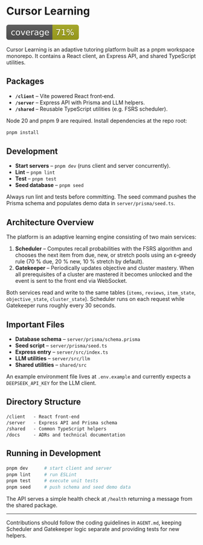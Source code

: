 # Cursor Learning

![coverage](.github/badges/coverage.svg)

Cursor Learning is an adaptive tutoring platform built as a pnpm workspace monorepo.
It contains a React client, an Express API, and shared TypeScript utilities.

## Packages

- **`/client`** – Vite powered React front‑end.
- **`/server`** – Express API with Prisma and LLM helpers.
- **`/shared`** – Reusable TypeScript utilities (e.g. FSRS scheduler).

Node 20 and pnpm 9 are required. Install dependencies at the repo root:

```bash
pnpm install
```

## Development

- **Start servers** – `pnpm dev` (runs client and server concurrently).
- **Lint** – `pnpm lint`
- **Test** – `pnpm test`
- **Seed database** – `pnpm seed`

Always run lint and tests before committing. The seed command pushes the Prisma
schema and populates demo data in `server/prisma/seed.ts`.

## Architecture Overview

The platform is an adaptive learning engine consisting of two main services:

1. **Scheduler** – Computes recall probabilities with the FSRS algorithm and
   chooses the next item from due, new, or stretch pools using an ε‑greedy rule
   (70 % due, 20 % new, 10 % stretch by default).
2. **Gatekeeper** – Periodically updates objective and cluster mastery. When all
   prerequisites of a cluster are mastered it becomes unlocked and the event is
   sent to the front end via WebSocket.

Both services read and write to the same tables (`items`, `reviews`,
`item_state`, `objective_state`, `cluster_state`). Scheduler runs on each
request while Gatekeeper runs roughly every 30 seconds.

## Important Files

- **Database schema** – `server/prisma/schema.prisma`
- **Seed script** – `server/prisma/seed.ts`
- **Express entry** – `server/src/index.ts`
- **LLM utilities** – `server/src/llm`
- **Shared utilities** – `shared/src`

An example environment file lives at `.env.example` and currently expects a
`DEEPSEEK_API_KEY` for the LLM client.

## Directory Structure

```
/client   - React front-end
/server   - Express API and Prisma schema
/shared   - Common TypeScript helpers
/docs     - ADRs and technical documentation
```

## Running in Development

```bash
pnpm dev      # start client and server
pnpm lint     # run ESLint
pnpm test     # execute unit tests
pnpm seed     # push schema and seed demo data
```

The API serves a simple health check at `/health` returning a message from the
shared package.

---

Contributions should follow the coding guidelines in `AGENT.md`, keeping
Scheduler and Gatekeeper logic separate and providing tests for new helpers.
